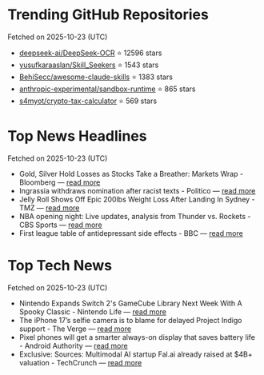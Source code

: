 # Trending GitHub Repositories
Fetched on 2025-10-23 (UTC)

- [deepseek-ai/DeepSeek-OCR](https://github.com/deepseek-ai/DeepSeek-OCR) ⭐ 12596 stars
- [yusufkaraaslan/Skill_Seekers](https://github.com/yusufkaraaslan/Skill_Seekers) ⭐ 1543 stars
- [BehiSecc/awesome-claude-skills](https://github.com/BehiSecc/awesome-claude-skills) ⭐ 1383 stars
- [anthropic-experimental/sandbox-runtime](https://github.com/anthropic-experimental/sandbox-runtime) ⭐ 865 stars
- [s4myot/crypto-tax-calculator](https://github.com/s4myot/crypto-tax-calculator) ⭐ 569 stars

# Top News Headlines
Fetched on 2025-10-23 (UTC)
- Gold, Silver Hold Losses as Stocks Take a Breather: Markets Wrap - Bloomberg — [read more](https://www.bloomberg.com/news/articles/2025-10-21/gold-silver-hold-losses-as-stocks-take-a-breather-markets-wrap)
- Ingrassia withdraws nomination after racist texts - Politico — [read more](https://news.google.com/rss/articles/CBMimwFBVV95cUxOX2VXcDNHcHFvdTdHSEhHUU5yRVJRcWZVVXUtenNzUndRTE04ak5UZXJkZk9yZ0E1aWtiSzZ5YjhydHVwZ3F3OXpEM3BxbjNSY25xVWZHUWJfZnVhZG1EY0gxeWROTEtBbnBkVFotUFh6cU1INjZfdk9qN0dIU1hRT2JPaVVTdEVSeW81ZDVEZEt2YUxPbmYxQ0Vqdw?oc=5)
- Jelly Roll Shows Off Epic 200lbs Weight Loss After Landing In Sydney - TMZ — [read more](https://www.tmz.com/2025/10/21/jelly-roll-shows-200-pound-weight-loss/)
- NBA opening night: Live updates, analysis from Thunder vs. Rockets - CBS Sports — [read more](https://www.cbssports.com/nba/news/nba-opening-night-live-updates-score-analysis-results-lakers-warriors-rockets-thunder/live/)
- First league table of antidepressant side effects - BBC — [read more](https://www.bbc.com/news/articles/c9d65nqgd5zo)

# Top Tech News
Fetched on 2025-10-23 (UTC)
- Nintendo Expands Switch 2's GameCube Library Next Week With A Spooky Classic - Nintendo Life — [read more](https://www.nintendolife.com/news/2025/10/nintendo-expands-switch-2s-gamecube-library-next-week-with-a-spooky-classic)
- The iPhone 17’s selfie camera is to blame for delayed Project Indigo support - The Verge — [read more](https://www.theverge.com/tech/803712/adobe-project-indigo-camera-app-iphone-17-support)
- Pixel phones will get a smarter always-on display that saves battery life - Android Authority — [read more](https://www.androidauthority.com/always-on-display-inactivity-detection-rumor-3609052/)
- Exclusive: Sources: Multimodal AI startup Fal.ai already raised at $4B+ valuation - TechCrunch — [read more](https://techcrunch.com/2025/10/21/sources-multimodal-ai-startup-fal-ai-already-raised-at-4b-valuation/)
